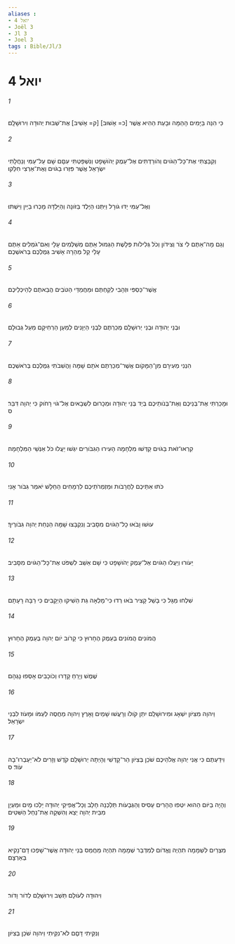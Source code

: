 ```yaml
---
aliases : 
- יואל 4
- Joël 3
- Jl 3
- Joel 3
tags : Bible/Jl/3
---
```


# יואל 4

###### 1
כִּי הִנֵּה בַּיָּמִים הָהֵמָּה וּבָעֵת הַהִיא אֲשֶׁר [כ= אָשׁוּב] [ק= אָשִׁיב] אֶת־שְׁבוּת יְהוּדָה וִירוּשָׁלִָם׃
###### 2
וְקִבַּצְתִּי אֶת־כָּל־הַגֹּויִם וְהֹורַדְתִּים אֶל־עֵמֶק יְהֹושָׁפָט וְנִשְׁפַּטְתִּי עִםָּם שָׁם עַל־עַמִּי וְנַחֲלָתִי יִשְׂרָאֵל אֲשֶׁר פִּזְּרוּ בַגֹּויִם וְאֶת־אַרְצִי חִלֵּקוּ׃
###### 3
וְאֶל־עַמִּי יַדּוּ גֹורָל וַיִּתְּנוּ הַיֶּלֶד בַּזֹּונָה וְהַיַּלְדָּה מָכְרוּ בַיַּיִן וַיִּשְׁתּוּ׃
###### 4
וְגַם מָה־אַתֶּם לִי צֹר וְצִידֹון וְכֹל גְּלִילֹות פְּלָשֶׁת הַגְּמוּל אַתֶּם מְשַׁלְּמִים עָלָי וְאִם־גֹּמְלִים אַתֶּם עָלַי קַל מְהֵרָה אָשִׁיב גְּמֻלְכֶם בְּרֹאשְׁכֶם׃
###### 5
אֲשֶׁר־כַּסְפִּי וּזְהָבִי לְקַחְתֶּם וּמַחֲמַדַּי הַטֹּבִים הֲבֵאתֶם לְהֵיכְלֵיכֶם׃
###### 6
וּבְנֵי יְהוּדָה וּבְנֵי יְרוּשָׁלִַם מְכַרְתֶּם לִבְנֵי הַיְּוָנִים לְמַעַן הַרְחִיקָם מֵעַל גְּבוּלָם׃
###### 7
הִנְנִי מְעִירָם מִן־הַמָּקֹום אֲשֶׁר־מְכַרְתֶּם אֹתָם שָׁמָּה וַהֲשִׁבֹתִי גְמֻלְכֶם בְּרֹאשְׁכֶם׃
###### 8
וּמָכַרְתִּי אֶת־בְּנֵיכֶם וְאֶת־בְּנֹותֵיכֶם בְּיַד בְּנֵי יְהוּדָה וּמְכָרוּם לִשְׁבָאיִם אֶל־גֹּוי רָחֹוק כִּי יְהוָה דִּבֵּר׃ ס
###### 9
קִרְאוּ־זֹאת בַּגֹּויִם קַדְּשׁוּ מִלְחָמָה הָעִירוּ הַגִּבֹּורִים יִגְּשׁוּ יַעֲלוּ כֹּל אַנְשֵׁי הַמִּלְחָמָה׃
###### 10
כֹּתּוּ אִתֵּיכֶם לַחֲרָבֹות וּמַזְמְרֹתֵיכֶם לִרְמָחִים הַחַלָּשׁ יֹאמַר גִּבֹּור אָנִי׃
###### 11
עוּשׁוּ וָבֹאוּ כָל־הַגֹּויִם מִסָּבִיב וְנִקְבָּצוּ שָׁמָּה הַנְחַת יְהוָה גִּבֹּורֶיךָ׃
###### 12
יֵעֹורוּ וְיַעֲלוּ הַגֹּויִם אֶל־עֵמֶק יְהֹושָׁפָט כִּי שָׁם אֵשֵׁב לִשְׁפֹּט אֶת־כָּל־הַגֹּויִם מִסָּבִיב׃
###### 13
שִׁלְחוּ מַגָּל כִּי בָשַׁל קָצִיר בֹּאוּ רְדוּ כִּי־מָלְאָה גַּת הֵשִׁיקוּ הַיְקָבִים כִּי רַבָּה רָעָתָם׃
###### 14
הֲמֹונִים הֲמֹונִים בְּעֵמֶק הֶחָרוּץ כִּי קָרֹוב יֹום יְהוָה בְּעֵמֶק הֶחָרוּץ׃
###### 15
שֶׁמֶשׁ וְיָרֵחַ קָדָרוּ וְכֹוכָבִים אָסְפוּ נָגְהָם׃
###### 16
וַיהוָה מִצִּיֹּון יִשְׁאָג וּמִירוּשָׁלִַם יִתֵּן קֹולֹו וְרָעֲשׁוּ שָׁמַיִם וָאָרֶץ וַיהוָה מַחֲסֶה לְעַמֹּו וּמָעֹוז לִבְנֵי יִשְׂרָאֵל׃
###### 17
וִידַעְתֶּם כִּי אֲנִי יְהוָה אֱלֹהֵיכֶם שֹׁכֵן בְּצִיֹּון הַר־קָדְשִׁי וְהָיְתָה יְרוּשָׁלִַם קֹדֶשׁ וְזָרִים לֹא־יַעַבְרוּ־בָהּ עֹוד׃ ס
###### 18
וְהָיָה בַיֹּום הַהוּא יִטְּפוּ הֶהָרִים עָסִיס וְהַגְּבָעֹות תֵּלַכְנָה חָלָב וְכָל־אֲפִיקֵי יְהוּדָה יֵלְכוּ מָיִם וּמַעְיָן מִבֵּית יְהוָה יֵצֵא וְהִשְׁקָה אֶת־נַחַל הַשִּׁטִּים׃
###### 19
מִצְרַיִם לִשְׁמָמָה תִהְיֶה וֶאֱדֹום לְמִדְבַּר שְׁמָמָה תִּהְיֶה מֵחֲמַס בְּנֵי יְהוּדָה אֲשֶׁר־שָׁפְכוּ דָם־נָקִיא בְּאַרְצָם׃
###### 20
וִיהוּדָה לְעֹולָם תֵּשֵׁב וִירוּשָׁלִַם לְדֹור וָדֹור׃
###### 21
וְנִקֵּיתִי דָּםָם לֹא־נִקֵּיתִי וַיהוָה שֹׁכֵן בְּצִיֹּון׃
